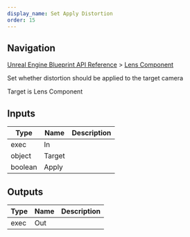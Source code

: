 ```yaml
---
display_name: Set Apply Distortion
order: 15
---
```

## Navigation

[Unreal Engine Blueprint API Reference](https://dev.epicgames.com/documentation/en-us/unreal-engine/BlueprintAPI) > [Lens Component](https://dev.epicgames.com/documentation/en-us/unreal-engine/BlueprintAPI/LensComponent)

Set whether distortion should be applied to the target camera

Target is Lens Component

## Inputs

| Type | Name | Description |
| --- | --- | --- |
| exec | In |  |
| object | Target |  |
| boolean | Apply |  |

## Outputs

| Type | Name | Description |
| --- | --- | --- |
| exec | Out |  |
